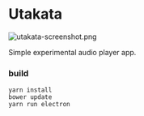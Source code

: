 # Utakata

![utakata-screenshot.png](https://rawgit.com/aratama/utakata/master/docs/utakata-screenshot.png)

Simple experimental audio player app.

### build

```
yarn install
bower update
yarn run electron
```